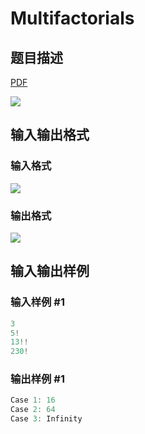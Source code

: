 # Multifactorials

## 题目描述

[problemUrl]: https://uva.onlinejudge.org/index.php?option=com_onlinejudge&Itemid=8&category=25&page=show_problem&problem=2322

[PDF](https://uva.onlinejudge.org/external/113/p11347.pdf)

![](https://cdn.luogu.com.cn/upload/vjudge_pic/UVA11347/2524f21c02bfbcbe41233b025d9daf538607d6ce.png)

## 输入输出格式

### 输入格式

![](https://cdn.luogu.com.cn/upload/vjudge_pic/UVA11347/c2e0fcb598e63624bb604a99b3726dfe730aa242.png)

### 输出格式

![](https://cdn.luogu.com.cn/upload/vjudge_pic/UVA11347/dea45f5d9d49a3401855c04a25c2db77c8609695.png)

## 输入输出样例

### 输入样例 #1

```cpp
3
5!
13!!
230!
```


### 输出样例 #1

```cpp
Case 1: 16
Case 2: 64
Case 3: Infinity
```


